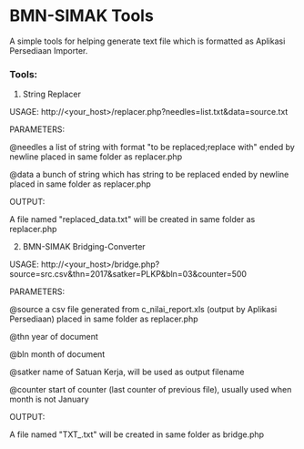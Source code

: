 # BMN-SIMAK Tools
A simple tools for helping generate text file which is formatted as Aplikasi Persediaan Importer.

### Tools:
1. String Replacer

USAGE: http://<your_host>/replacer.php?needles=list.txt&data=source.txt

PARAMETERS:

@needles  a list of string with format "to be replaced;replace with" ended by newline placed in same folder as replacer.php

@data     a bunch of string which has string to be replaced ended by newline placed in same folder as replacer.php


OUTPUT:

A file named "replaced_data.txt" will be created in same folder as replacer.php



2. BMN-SIMAK Bridging-Converter

USAGE: http://<your_host>/bridge.php?source=src.csv&thn=2017&satker=PLKP&bln=03&counter=500

PARAMETERS:

@source   a csv file generated from c_nilai_report.xls (output by Aplikasi Persediaan) placed in same folder as replacer.php

@thn      year of document

@bln      month of document

@satker   name of Satuan Kerja, will be used as output filename

@counter  start of counter (last counter of previous file), usually used when month is not January


OUTPUT:

A file named "TXT_<SATKER>.txt" will be created in same folder as bridge.php
